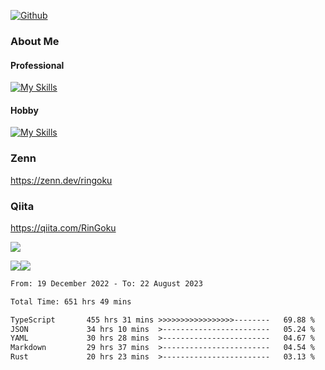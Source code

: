 [![Github](https://img.shields.io/github/followers/skyt-a?label=Follow&style=social)](https://github.com/skyt-a)

### About Me
#### Professional
[![My Skills](https://skillicons.dev/icons?i=react,ts,js,nodejs,java,graphql,firebase,githubactions&theme=light)](https://skillicons.dev)
#### Hobby
[![My Skills](https://skillicons.dev/icons?i=unity,rust,py&theme=light)](https://skillicons.dev)

### Zenn
https://zenn.dev/ringoku
### Qiita
https://qiita.com/RinGoku


![](https://github-profile-summary-cards.vercel.app/api/cards/profile-details?username=skyt-a&theme=default)

![](https://github-profile-summary-cards.vercel.app/api/cards/repos-per-language?username=skyt-a&theme=default)![](https://github-profile-summary-cards.vercel.app/api/cards/stats?username=RinGoku&theme=default)

<!--START_SECTION:waka-->

```txt
From: 19 December 2022 - To: 22 August 2023

Total Time: 651 hrs 49 mins

TypeScript       455 hrs 31 mins >>>>>>>>>>>>>>>>>--------   69.88 %
JSON             34 hrs 10 mins  >------------------------   05.24 %
YAML             30 hrs 28 mins  >------------------------   04.67 %
Markdown         29 hrs 37 mins  >------------------------   04.54 %
Rust             20 hrs 23 mins  >------------------------   03.13 %
```

<!--END_SECTION:waka-->
